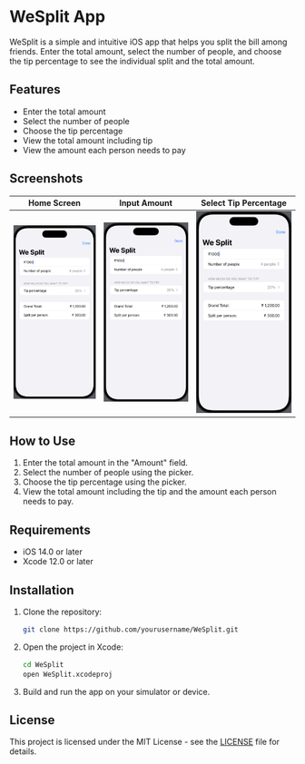 # WeSplit App

WeSplit is a simple and intuitive iOS app that helps you split the bill among friends. Enter the total amount, select the number of people, and choose the tip percentage to see the individual split and the total amount.

## Features

- Enter the total amount
- Select the number of people
- Choose the tip percentage
- View the total amount including tip
- View the amount each person needs to pay

## Screenshots

| Home Screen | Input Amount | Select Tip Percentage |
|-------------|--------------|-----------------------|
| ![Home Screen](assets/intro.png) | ![Input Amount](assets/intro.png) | ![Select Tip Percentage](assets/intro.png) |

## How to Use

1. Enter the total amount in the "Amount" field.
2. Select the number of people using the picker.
3. Choose the tip percentage using the picker.
4. View the total amount including the tip and the amount each person needs to pay.

## Requirements

- iOS 14.0 or later
- Xcode 12.0 or later

## Installation

1. Clone the repository:
    ```sh
    git clone https://github.com/yourusername/WeSplit.git
    ```
2. Open the project in Xcode:
    ```sh
    cd WeSplit
    open WeSplit.xcodeproj
    ```
3. Build and run the app on your simulator or device.

## License

This project is licensed under the MIT License - see the [LICENSE](LICENSE) file for details.